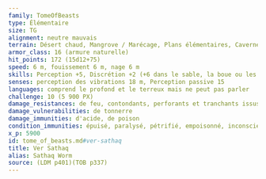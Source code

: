 ```yaml
---
family: TomeOfBeasts
type: Élémentaire
size: TG
alignment: neutre mauvais
terrain: Désert chaud, Mangrove / Marécage, Plans élémentaires, Caverne naturelle
armor_class: 16 (armure naturelle)
hit_points: 172 (15d12+75)
speed: 6 m, fouissement 6 m, nage 6 m
skills: Perception +5, Discrétion +2 (+6 dans le sable, la boue ou les terrains rocheux)
senses: perception des vibrations 18 m, Perception passive 15
languages: comprend le profond et le terreux mais ne peut pas parler
challenge: 10 (5 900 PX)
damage_resistances: de feu, contondants, perforants et tranchants issus d'armes non magiques
damage_vulnerabilities: de tonnerre
damage_immunities: d'acide, de poison
condition_immunities: épuisé, paralysé, pétrifié, empoisonné, inconscient
x_p: 5900
id: tome_of_beasts.md#ver-sathaq
title: Ver Sathaq
alias: Sathaq Worm
source: (LDM p401)(TOB p337)
---
```


